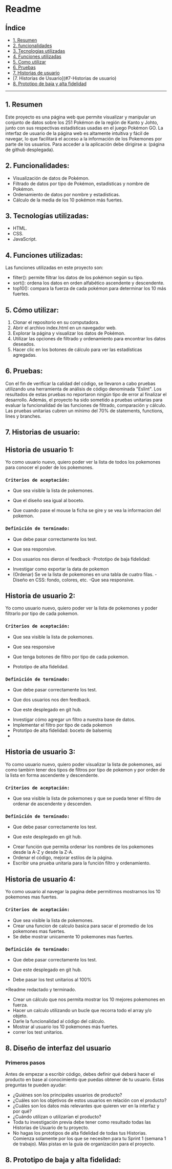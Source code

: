 # Readme

## Índice

* [1. Resumen](#1-Resumen)
* [2. funcionalidades](#2-Funcionalidades)
* [3. Tecnologias utilizadas](#3-Tecnologias-utilizadas)
* [4. Funciones utilizadas](#4-Funciones-utilizadas)
* [5. Como utilizar](#5-como-utilizar)
* [6. Pruebas](#6-Pruebas)
* [7. Historias de usuario](#7-PHistorias-de-usuario)
* [7. Historias de Usuario](#7-Historias de usuario)
* [8. Prototipo de baja y alta fidelidad](#8-Prototipo-de-baja-y-alta-fidelidad)

***

## 1. Resumen

Este proyecto es una página web que permite visualizar y manipular un conjunto de datos sobre los 251 Pokémon de la región de Kanto y Johto, junto con sus respectivas estadísticas usadas en el juego Pokémon GO.
La interfaz de usuario de la página web es altamente intuitiva y fácil de navegar, lo que facilitará el acceso a la información de los Pokemones por parte de los usuarios.
Para acceder a la aplicación debe dirigirse a: (página de github desplegada).


## 2. Funcionalidades:
* Visualización de datos de Pokémon.
* Filtrado de datos por tipo de Pokémon, estadísticas y nombre de Pokémon.
* Ordenamiento de datos por nombre y estadísticas.
* Cálculo de la media de los 10 pokémon más fuertes.

## 3. Tecnologías utilizadas:
* HTML.
* CSS.
* JavaScript.

## 4. Funciones utilizadas:

Las funciones utilizadas en este proyecto son: 
* filter(): permite filtrar los datos de los pokémon según su tipo.
* sort(): ordena los datos en orden alfabético ascendente y descendente.
* top10(): compara la fuerza de cada pokémon para determinar los 10 más fuertes.

## 5. Cómo utilizar:

1. Clonar el repositorio en su computadora.
2. Abrir el archivo index.html en un navegador web.
3. Explorar la página y visualizar los datos de Pokémon.
4. Utilizar las opciones de filtrado y ordenamiento para encontrar los datos deseados.
5. Hacer clic en los botones de cálculo para ver las estadísticas agregadas.

## 6. Pruebas:

Con el fin de verificar la calidad del código, se llevaron a cabo pruebas utilizando una herramienta de análisis de código denominada "Eslint". Los resultados de estas pruebas no reportaron ningún tipo de error al finalizar el desarrollo. Además, el proyecto ha sido sometido a pruebas unitarias para evaluar la funcionalidad de las funciones de filtrado, comparación y cálculo. 
Las pruebas unitarias cubren un mínimo del 70% de statements, functions, lines y branches.

## 7. Historias de usuario:

## Historia de usuario 1:

Yo como usuario nuevo, quiero poder ver la lista de todos los pokemones para conocer el poder de los pokemones.

### `Criterios de aceptación:`

* Que sea visible  la lista de pokemones.

* Que el diseño sea igual al boceto.

* Que cuando pase el mouse la ficha se gire y se vea la informacion del pokemon.

### `Definición de terminado:`

* Que debe pasar correctamente los test.

* Que sea responsive.

* Dos usuarios nos dieron el feedback
-Prototipo de baja fidelidad:
- Investigar como exportar la data de pokemon
- (Ordenar) Se ve la lista de pokemones en una tabla de cuatro filas.
-Diseño en CSS: fondo, colores, etc.
-Que sea responsive.

## Historia de usuario 2:

Yo como usuario nuevo, quiero poder ver la lista de pokemones y poder filtrarlo por tipo de cada pokemon.

### `Criterios de aceptación:`

* Que sea visible  la lista de pokemones.

* Que sea responsive

* Que tenga botones de filtro por tipo de cada pokemon.

* Prototipo de alta fidelidad.

### `Definición de terminado:`

* Que debe pasar correctamente los test.

* Que dos usuarios nos den feedback.

* Que este desplegado en git hub.

- Investigar cómo agregar un filtro a nuestra base de datos.
- Implementar el filtro por tipo de cada pokemon
-  Prototipo de alta fidelidad: boceto de balsemiq
-  
## Historia de usuario 3:

Yo como usuario nuevo, quiero poder visualizar la lista de pokemones, asi como tambirn tener dos tipos de filtros por tipo de pokemon y por orden de la lista en forma ascendente y descendente.

### `Criterios de aceptación:`

* Que sea visible la lista de pokemones y que se pueda tener el filtro de ordenar de ascendente y descenden.

### `Definición de terminado:`

* Que debe pasar correctamente los test.

* Que este desplegado en git hub.

- Crear función que permita ordenar los nombres de los pokemones desde la A-Z y desde la Z-A.
- Ordenar el código, mejorar estilos de la página.
-  Escribir una prueba unitaria para la función filtro y ordenamiento.

## Historia de usuario 4:

Yo como usuario al navegar la pagina debe permitirnos mostrarnos los 10 pokemones mas fuertes.

### `Criterios de aceptación:`

* Que sea visible la lista de pokemones.
* Crear una funcion de calculo basica para sacar el promedio de los pokemones mas fuertes.
* Se debe mostrar unicamente 10 pokemones mas fuertes.

### `Definición de terminado:`

* Que debe pasar correctamente los test.

* Que este desplegado en git hub.

* Debe pasar los test unitarios al 100%

*Readme redactado y terminado.

- Crear un cálculo que nos permita mostrar los 10 mejores pokemones en fuerza.
- Hacer un calculo utilizando un bucle que recorra todo el array y/o objeto.
-  Darle la funcionalidad al código del cálculo.
-  Mostrar al usuario los 10 pokemones más fuertes.
- correr los test unitarios.

## 8. Diseño de interfaz del usuario

### Primeros pasos

Antes de empezar a escribir código, debes definir qué deberá hacer el producto
en base al conocimiento que puedas obtener de tu usuario. Estas preguntas te
pueden ayudar:

* ¿Quiénes son los principales usuarios de producto?
* ¿Cuáles son los objetivos de estos usuarios en relación con el producto?
* ¿Cuáles son los datos más relevantes que quieren ver en la interfaz y por qué?
* ¿Cuándo utilizan o utilizarían el producto?
* Toda tu investigación previa debe tener como resultado todas las Historias
  de Usuario de tu proyecto.
* No hagas los prototipos de alta fidelidad de todas tus Historias. Comienza
  solamente por los que se necesiten para tu Sprint 1 (semana 1 de trabajo). Más
  pistas en la guía de organización para el proyecto.

## 8. Prototipo de baja y alta fidelidad:

